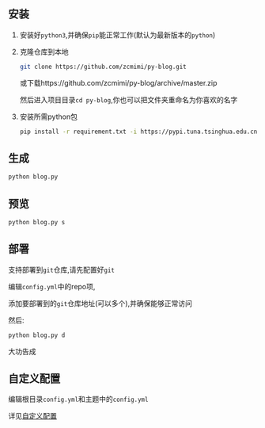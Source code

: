 ## 安装

1. 安装好`python3`,并确保`pip`能正常工作(默认为最新版本的`python`)

2. 克隆仓库到本地

    ```bash
    git clone https://github.com/zcmimi/py-blog.git
    ```
    
    或下载https://github.com/zcmimi/py-blog/archive/master.zip
    
    然后进入项目目录`cd py-blog`,你也可以把文件夹重命名为你喜欢的名字
    
3. 安装所需python包

    ```bash
    pip install -r requirement.txt -i https://pypi.tuna.tsinghua.edu.cn/simple
    ```
    
## 生成

```bash
python blog.py
```

## 预览

```bash
python blog.py s
```

## 部署

支持部署到`git`仓库,请先配置好`git`

编辑`config.yml`中的repo项,

添加要部署到的`git`仓库地址(可以多个),并确保能够正常访问

然后:

```bash
python blog.py d
```

大功告成

## 自定义配置

编辑根目录`config.yml`和主题中的`config.yml`

详见[自定义配置](自定义配置)
